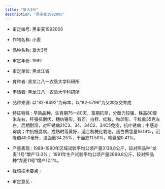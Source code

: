 ```yaml
---
title: "垦大3号"
description: "黑审麦1992006"
---
```

* 审定编号:  黑审麦1992006

*  作物名称:  小麦

*  品种名称:  垦大3号

*  审定年份:  1992

*  审定单位:  黑龙江省

* 育种者:  黑龙江八一农垦大学科研所

*  申请者:  黑龙江八一农垦大学科研所

*  品种来源:  以“82-6492”为母本，以“82-5796”为父本杂交育成

*  特征特性 : 
早熟品种，生育期75—80天，苗期抗旱，分蘖力较强，株高80厘米左右，秆强抗倒伏，穗纺锤形，有芒，白稃，红粒，粒卵形，千粒重35克左右，后期耐湿，对秆锈病21C3、34、34C2、34C5免疫，抗叶锈病；中感赤霉病；中抗根腐病，成熟时落黄好，适合机械化栽培。蛋白质含量16.19%，沉降值40.0毫升，湿面筋34.25%，干面筋11.50%，赖氨酸0.41%。
 
*  产量表现 : 
1989-1990年区域试验平均公顷产量3138.8公斤，较对照品种“龙麦11号”增产13.0%； 1991年生产试验平均公顷产量2899.8公斤，较对照品种“龙麦11号”增产12.1%。

*  栽培技术要点 : 


*  审定意见 : 

